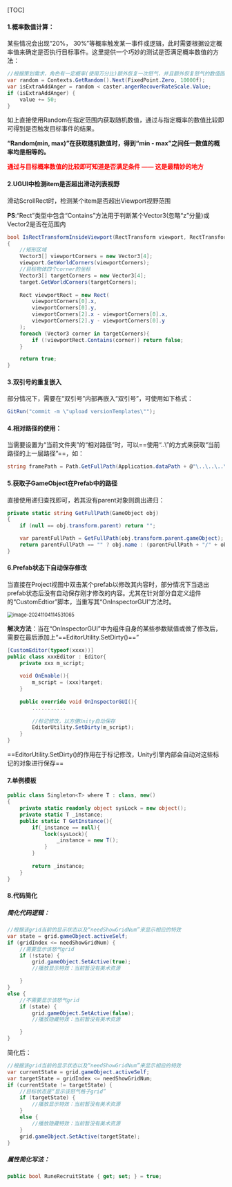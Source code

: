 [TOC]



#### 1.概率数值计算：

某些情况会出现“20%， 30%”等概率触发某一事件或逻辑，此时需要根据设定概率值来确定是否执行目标事件。这里提供一个巧妙的测试是否满足概率数值的方法：

```c#
//根据策划需求，角色有一定概率(使用万分比)额外恢复一次怒气，并且额外恢复怒气的数值固定为50点(一格怒气)
var random = Contexts.GetRandom().Next(FixedPoint.Zero, 10000f);
var isExtraAddAnger = random < caster.angerRecoverRateScale.Value;
if (isExtraAddAnger) {
	value += 50;
}
```

如上直接使用Random在指定范围内获取随机数值，通过与指定概率的数值比较即可得到是否触发目标事件的结果。

**“Random(min, max)”在获取随机数值时，得到“min - max”之间任一数值的概率均是相等的。**

**<font color=red>通过与目标概率数值的比较即可知道是否满足条件 —— 这是最精妙的地方</font>**



#### 2.UGUI中检测item是否超出滑动列表视野

滑动ScrollRect时，检测某个item是否超出Viewport视野范围

**PS**:“Rect”类型中包含“Contains”方法用于判断某个Vector3(忽略“z”分量)或Vector2是否在范围内

```c#
bool IsRectTransformInsideViewport(RectTransform viewport, RectTransform target)
{
    //矩形区域
    Vector3[] viewportCorners = new Vector3[4];
    viewport.GetWorldCorners(viewportCorners);
    //目标物体四个corner的坐标
    Vector3[] targetCorners = new Vector3[4];
    target.GetWorldCorners(targetCorners);
    
    Rect viewportRect = new Rect(
        viewportCorners[0].x,
        viewportCorners[0].y,
        viewportCorners[2].x - viewportCorners[0].x,
        viewportCorners[2].y - viewportCorners[0].y
    );
    foreach (Vector3 corner in targetCorners){
        if (!viewportRect.Contains(corner)) return false;
    }

    return true;
}
```



#### 3.双引号的重复嵌入

部分情况下，需要在“双引号”内部再嵌入“双引号”，可使用如下格式：

```c#
GitRun("commit -m \"upload versionTemplates\"");
```



#### 4.相对路径的使用：

当需要设置为“当前文件夹”的“相对路径”时，可以==使用“..\”的方式来获取“当前路径的上一层路径”==，如：

```c#
string framePath = Path.GetFullPath(Application.dataPath + @"\..\..\..\UGameFrameMM2\");
```



#### 5.获取子GameObject在Prefab中的路径

直接使用递归查找即可，若其没有parent对象则跳出递归：

```c#
private static string GetFullPath(GameObject obj)
{
    if (null == obj.transform.parent) return "";

    var parentFullPath = GetFullPath(obj.transform.parent.gameObject);
    return parentFullPath == "" ? obj.name : (parentFullPath + "/" + obj.name);
}
```



#### 6.Prefab状态下自动保存修改

当直接在Project视图中双击某个prefab以修改其内容时，部分情况下当退出prefab状态后没有自动保存刚才修改的内容。尤其在针对部分自定义组件的“CustomEdtior”脚本，当重写其“OnInspectorGUI”方法时。

<img src="https://gitee.com/kakaix892/image-host/raw/main/Typora/image-20241104114531065.png" alt="image-20241104114531065" style="zoom:80%;" />

**解决方法**：当在“OnInspectorGUI”中为组件自身的某些参数赋值或做了修改后，需要在最后添加上“==EditorUtility.SetDirty()==”

```c#
[CustomEditor(typeof(xxxx))]
public class xxxEditor : Editor{
    private xxx m_script;
    
    void OnEnable(){
        m_script = (xxx)target;
    }
    
    public override void OnInspectorGUI(){
        ...........
            
        //标记修改，以方便Unity自动保存    
        EditorUtility.SetDirty(m_script);
    }
}


```

==EditorUtility.SetDirty()的作用在于标记修改，Unity引擎内部会自动对这些标记的对象进行保存==



#### 7.单例模板

```c#
public class Singleton<T> where T : class, new()
{
    private static readonly object sysLock = new object();
    private static T _instance;
    public static T GetInstance(){
        if(_instance == null){
            lock(sysLock){
                _instance = new T();
            }
        }
        
        return _instance;
    }
}
```



#### 8.代码简化

##### 简化代码逻辑：

```c#
//根据该grid当前的显示状态以及“needShowGridNum”来显示相应的特效
var state = grid.gameObject.activeSelf;
if (gridIndex <= needShowGridNum) {
	//需要显示该怒气grid
	if (!state) {
		grid.gameObject.SetActive(true);
		//播放显示特效：当前暂没有美术资源

	}
}
else {
	//不需要显示该怒气grid
	if (state) {
		grid.gameObject.SetActive(false);
		//播放隐藏特效：当前暂没有美术资源

	}
}
```

简化后：

```c#
//根据该grid当前的显示状态以及“needShowGridNum”来显示相应的特效
var currentState = grid.gameObject.activeSelf;
var targetState = gridIndex <= needShowGridNum;
if (currentState != targetState) {
	//目标状态是“显示该怒气格子grid”
	if (targetState) {
		//播放显示特效：当前暂没有美术资源
	}
	else {
		//播放隐藏特效：当前暂没有美术资源
	}
	grid.gameObject.SetActive(targetState);
}
```



##### 属性简化写法：

```c#
public bool RuneRecruitState { get; set; } = true;
```












